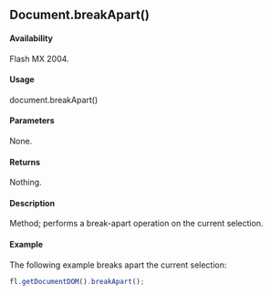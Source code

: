 ## Document.breakApart()

#### Availability

Flash MX 2004.

#### Usage

document.breakApart()

#### Parameters

None.

#### Returns

Nothing.

#### Description

Method; performs a break-apart operation on the current selection.

#### Example

The following example breaks apart the current selection:

```javascript
fl.getDocumentDOM().breakApart();
```
